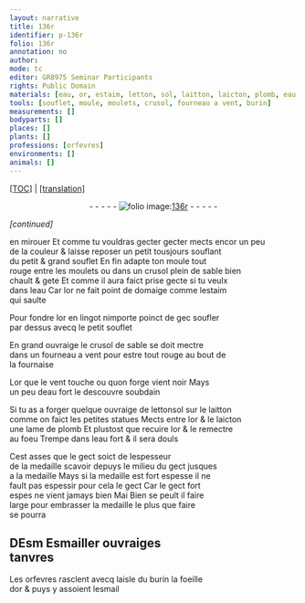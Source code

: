 ```yaml
---
layout: narrative
title: 136r
identifier: p-136r
folio: 136r
annotation: no
author:
mode: tc
editor: GR8975 Seminar Participants
rights: Public Domain
materials: [eau, or, estaim, letton, sol, laitton, laicton, plomb, eau fort, Esmailler, esmail]
tools: [souflet, moule, moulets, crusol, fourneau a vent, burin]
measurements: []
bodyparts: []
places: []
plants: []
professions: [orfevres]
environments: []
animals: []
---
```


<p><a href="{{ site.baseurl }}/diplomatic/">[TOC]</a> | <a href="{{ site.baseurl }}/texts/p-136r_tl/" target="_blank">[translation]</a></p><div class="folio" align="center">- - - - - <a href="http://gallica.bnf.fr/ark:/12148/btv1b10500001g/f277.item.r=" target="_blank"><img src="https://cu-mkp.github.io/2017-workshop-edition/assets/photo-icon.png" alt="folio image: " style="display:inline-block; margin-bottom:-3px;"/>136r</a> - - - - - </div>  
 
*[continued]*
  
en mirouer Et co<span class="exp">mm</span>e tu vouldras <span class="del">gecter</span> gecter mects encor un peu<br/> de la couleur & laisse reposer un petit tousjours souflant<br/> du petit & grand <span class="tl">souflet</span> En fin adapte ton <span class="tl">moule</span> tout<br/> rouge entre les <span class="tl">moulets</span> ou dans un <span class="tl">crusol</span> plein de sable bien<br/> chault & gete Et co<span class="exp">mm</span>e il aura faict prise gecte si tu veulx<br/> dans l<span class="m">eau</span> Car l<span class="m">or</span> ne fait point de domaige co<span class="exp">mm</span>e l<span class="m">estaim</span><br/> qui saulte
 
Pour fondre l<span class="m">or</span> en lingot nimporte poinct de <span class="del">gec</span> soufler<br/> par dessus avecq le petit <span class="tl">souflet</span>
 
En grand ouvraige le <span class="tl">crusol</span> de sable se doit mectre<br/> dans un <span class="tl">fourneau a vent</span> pour estre tout rouge au bout de<br/> la fournaise
 
L<span class="m">or</span> que le vent touche ou quon forge vient noir Mays<br/> un peu d<span class="m">eau</span> fort le descouvre soubdain
 
Si tu as a forger quelque ouvraige de <span class="del"><span class="m">letton</span></span><span class="add"><span class="m">sol</span></span> sur le <span class="m">laitton</span><br/> co<span class="exp">mm</span>e on faict les petites statues Mects entre l<span class="m">or</span> & le <span class="m">laicton</span><br/> une lame de <span class="m">plomb</span> Et plustost que recuire l<span class="m">or</span> & le remectre<br/> au foeu Trempe dans l<span class="m">eau fort</span> & il sera douls
 
Cest asses que le gect soict de lespesseur <span class="del"><span class="ill"></span></span><br/> de la medaille scavoir depuys le milieu du gect jusques<br/> a la medaille Mays si la medaille est fort espesse il ne<br/> fault pas espessir pour cela le gect Car le gect fort<br/> espes ne vient jamays bien <span class="del">Mai</span> Bien se peult il faire<br/> large pour embrasser la medaille le plus que faire<br/> se pourra
 
 
  

## <span class="del">D</span><span class="del">Esm</span> <span class="m">Esmailler</span> ouvraiges<br/> tanvres

 
Les <span class="pro">orfevres</span> rasclent avecq laisle du <span class="tl">burin</span> la foeille<br/> d<span class="m">or</span> & puys y assoient l<span class="m">esmail</span>
 

